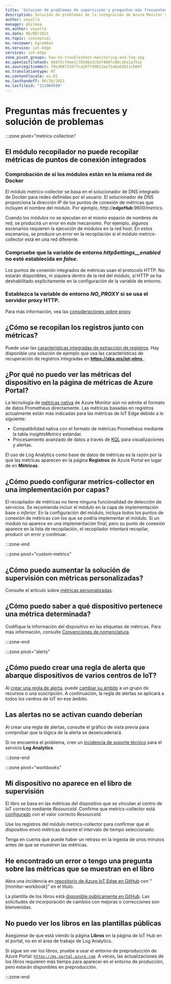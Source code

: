 ```yaml
---
title: 'Solución de problemas de supervisión y preguntas más frecuentes: Azure IoT Edge'
description: Solución de problemas de la integración de Azure Monitor y preguntas más frecuentes
author: veyalla
manager: philmea
ms.author: veyalla
ms.date: 06/09/2021
ms.topic: conceptual
ms.reviewer: kgremban
ms.service: iot-edge
services: iot-edge
zone_pivot_groups: how-to-troubleshoot-monitoring-and-faq-zpg
ms.openlocfilehash: 09475cf4ee2c78596e3c93f408fc88c16e1a751e
ms.sourcegitcommit: f9e368733d7fca2877d9013ae73a8a63911cb88f
ms.translationtype: HT
ms.contentlocale: es-ES
ms.lasthandoff: 06/10/2021
ms.locfileid: "111904599"
---
```

# <a name="faq-and-troubleshooting"></a>Preguntas más frecuentes y solución de problemas

:::zone pivot="metrics-collection"

## <a name="collector-module-is-unable-to-collect-metrics-from-built-in-endpoints"></a>El módulo recopilador no puede recopilar métricas de puntos de conexión integrados

### <a name="check-if-modules-are-on-the-same-docker-network"></a>Comprobación de si los módulos están en la misma red de Docker

El módulo metrics-collector se basa en el solucionador de DNS integrado de Docker para redes definidas por el usuario. El solucionador de DNS proporciona la dirección IP de los puntos de conexión de métricas que incluyen el nombre del módulo. Por ejemplo, *http://**edgeHub**:9600/metrics*.

Cuando los módulos no se ejecutan en el mismo espacio de nombres de red, se producirá un error en este mecanismo. Por ejemplo, algunos escenarios requieren la ejecución de módulos en la red host. En estos escenarios, se produce un error en la recopilación si el módulo metrics-collector está en una red diferente.

### <a name="verify-that-httpsettings__enabled-environment-variable-isnt-set-to-false"></a>Compruebe que la variable de entorno *httpSettings__enabled* no esté establecida en *false*.

Los puntos de conexión integrados de métricas usan el protocolo HTTP. No estarán disponibles, ni siquiera dentro de la red del módulo, si HTTP se ha deshabilitado explícitamente en la configuración de la variable de entorno.

### <a name="set-no_proxy-environment-variable-if-using-http-proxy-server"></a>Establezca la variable de entorno *NO_PROXY* si se usa el servidor proxy HTTP.

Para más información, vea las [consideraciones sobre proxy](how-to-collect-and-transport-metrics.md#proxy-considerations).

## <a name="how-do-i-collect-logs-along-with-metrics"></a>¿Cómo se recopilan los registros junto con métricas?

Puede usar las [características integradas de extracción de registros](how-to-retrieve-iot-edge-logs.md). Hay disponible una solución de ejemplo que usa las características de recuperación de registros integradas en [ **https://aka.ms/iot-elms** ](https://aka.ms/iot-elms).

## <a name="why-cant-i-see-device-metrics-in-the-metrics-page-in-azure-portal"></a>¿Por qué no puedo ver las métricas del dispositivo en la página de métricas de Azure Portal?

La tecnología de [métricas nativa](../azure-monitor/essentials/data-platform-metrics.md) de Azure Monitor aún no admite el formato de datos Prometheus directamente. Las métricas basadas en registros actualmente están más indicadas para las métricas de IoT Edge debido a lo siguiente:

* Compatibilidad nativa con el formato de métricas Prometheus mediante la tabla *insightsMetrics* estándar.
* Procesamiento avanzado de datos a través de [KQL](https://aka.ms/kql) para visualizaciones y alertas.

El uso de Log Analytics como base de datos de métricas es la razón por la que las métricas aparecen en la página **Registros** de Azure Portal en lugar de en **Métricas**.

## <a name="how-do-i-configure-metrics-collector-in-a-layered-deployment"></a>¿Cómo puedo configurar metrics-collector en una implementación por capas?

El recopilador de métricas no tiene ninguna funcionalidad de detección de servicios. Se recomienda incluir el módulo en la capa de implementación base o *inferior*. En la configuración del módulo, incluya todos los puntos de conexión de métricas con los que se podría implementar el módulo. Si un módulo no aparece en una implementación final, pero su punto de conexión aparece en la lista de recopilación, el recopilador intentará recopilar, producir un error y continuar.

:::zone-end

:::zone pivot="custom-metrics"

## <a name="how-do-i-augment-the-monitoring-solution-with-custom-metrics"></a>¿Cómo puedo aumentar la solución de supervisión con métricas personalizadas?

Consulte el artículo sobre [métricas personalizadas](how-to-add-custom-metrics.md).

## <a name="how-can-i-tell-which-device-a-particular-metric-belongs-to"></a>¿Cómo puedo saber a qué dispositivo pertenece una métrica determinada?

Codifique la información del dispositivo en las etiquetas de métricas. Para más información, consulte [Convenciones de nomenclatura](how-to-add-custom-metrics.md#naming-conventions).

:::zone-end

:::zone pivot="alerts"

## <a name="how-do-i-create-a-alert-rule-that-spans-devices-from-multiple-iot-hubs"></a>¿Cómo puedo crear una regla de alerta que abarque dispositivos de varios centros de IoT?

Al [crear una regla de alerta](how-to-create-alerts.md#create-an-alert-rule), puede [cambiar su ámbito](how-to-create-alerts.md#select-alert-rule-scope) a un grupo de recursos o una suscripción. A continuación, la regla de alertas se aplicará a todos los centros de IoT en ese ámbito.

## <a name="alerts-arent-firing-when-they-should"></a>Las alertas no se activan cuando deberían

Al crear una regla de alertas, consulte el gráfico de vista previa para comprobar que la lógica de la alerta se desencadenará.

Si no encuentra el problema, cree un [incidencia de soporte técnico](https://azure.microsoft.com/support/create-ticket/) para el servicio **Log Analytics**.

:::zone-end

:::zone pivot="workbooks"

## <a name="my-device-isnt-showing-up-in-the-monitoring-workbook"></a>Mi dispositivo no aparece en el libro de supervisión

El libro se basa en las métricas del dispositivo que se vinculan al centro de IoT correcto mediante *ResourceId*. Confirme que metrics-collector está [configurado](how-to-collect-and-transport-metrics.md#metrics-collector-configuration) con el valor correcto *ResourceId*.

Use los registros del módulo metrics-collector para confirmar que el dispositivo envió métricas durante el intervalo de tiempo seleccionado.

Tenga en cuenta que puede haber un retraso en la ingesta de unos minutos antes de que se muestren las métricas.

## <a name="i-found-a-bug-or-have-a-question-about-metrics-being-shown-in-the-workbook"></a>He encontrado un error o tengo una pregunta sobre las métricas que se muestran en el libro

Abra una incidencia en [repositorio de Azure IoT Edge en GitHub](https://github.com/azure/iotedge/issues) con "[monitor-workbook]" en el título.

La plantilla de los libros está [disponible públicamente en GitHub](https://github.com/microsoft/Application-Insights-Workbooks/tree/master/Workbooks/IoTHub). Las solicitudes de incorporación de cambios con mejoras o correcciones son bienvenidas.

## <a name="i-cannot-see-the-workbooks-in-the-public-templates"></a>No puedo ver los libros en las plantillas públicas

Asegúrese de que está viendo la página **Libros** en la página de IoT Hub en el portal, no en el área de trabajo de Log Analytics.

Si sigue sin ver los libros, pruebe a usar el entorno de preproducción de Azure Portal: [`https://ms.portal.azure.com`](https://ms.portal.azure.com). A veces, las actualizaciones de los libros requieren más tiempo para aparecer en el entorno de producción, pero estarán disponibles en preproducción.

:::zone-end
